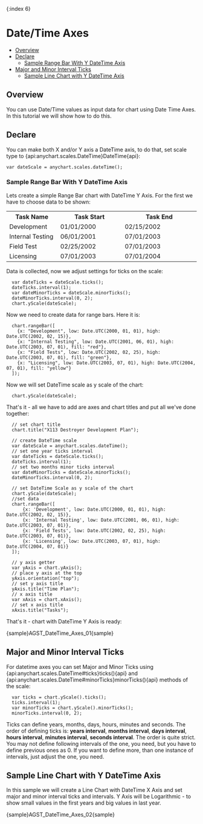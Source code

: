{:index 6}
# Date/Time Axes

              
* [Overview](#overview)
* [Declare](#declare)
  * [Sample Range Bar With Y DateTime Axis](#sample_range_bar_with_y_datetime_axis)
* [Major and Minor Interval Ticks](#major_and_minor_interval_ticks)
  * [Sample Line Chart with Y DateTime Axis](#sample_line_chart_with_y_datetime_axis)

## Overview

You can use Date/Time values as input data for chart using Date Time Axes. In this tutorial we will show how to do this.

## Declare

You can make both X and/or Y axis a DateTime axis, to do that, set scale type to {api:anychart.scales.DateTime}DateTime{api}:

```
var dateScale = anychart.scales.dateTime();
```

### Sample Range Bar With Y DateTime Axis

Lets create a simple Range Bar chart with DateTime Y Axis. For the first we have to choose data to be shown:

<table class="dtTABLE" width="700">
<tbody>
<tr>
<th width="145">Task Name</th>
<th width="237">Task Start</th>
<th width="302">Task End</th>
</tr>
<tr>
<td>Development</td>
<td>01/01/2000</td>
<td>02/15/2002</td>
</tr>
<tr>
<td>Internal Testing</td>
<td>06/01/2001</td>
<td>07/01/2003</td>
</tr>
<tr>
<td>Field Test </td>
<td>02/25/2002</td>
<td>07/01/2003</td>
</tr>
<tr>
<td>Licensing</td>
<td>07/01/2003</td>
<td>07/01/2004</td>
</tr>
</tbody>
</table>

Data is collected, now we adjust settings for ticks on the scale:

```
  var dateTicks = dateScale.ticks();
  dateTicks.interval(1);
  var dateMinorTicks = dateScale.minorTicks();
  dateMinorTicks.interval(0, 2);
  chart.yScale(dateScale);
```

Now we need to create data for range bars. Here it is:

```
  chart.rangeBar([
    {x: "Development", low: Date.UTC(2000, 01, 01), high: Date.UTC(2002, 02, 15)},
    {x: "Internal Testing", low: Date.UTC(2001, 06, 01), high: Date.UTC(2003, 07, 01), fill: "red"},
    {x: "Field Tests", low: Date.UTC(2002, 02, 25), high: Date.UTC(2003, 07, 01), fill: "green"},
    {x: "Licensing", low: Date.UTC(2003, 07, 01), high: Date.UTC(2004, 07, 01), fill: "yellow"}
  ]);
```

Now we will set DateTime scale as y scale of the chart:

```
  chart.yScale(dateScale);
```

That's it - all we have to add are axes and chart titles and put all we've done together:

```
  // set chart title
  chart.title("X113 Destroyer Development Plan");
  
  // create DateTime scale
  var dateScale = anychart.scales.dateTime();
  // set one year ticks interval
  var dateTicks = dateScale.ticks();
  dateTicks.interval(1);
  // set two months minor ticks interval
  var dateMinorTicks = dateScale.minorTicks();
  dateMinorTicks.interval(0, 2);
  
  // set DateTime Scale as y scale of the chart
  chart.yScale(dateScale);
  //set data
  chart.rangeBar([
      {x: 'Development', low: Date.UTC(2000, 01, 01), high: Date.UTC(2002, 02, 15)},
      {x: 'Internal Testing', low: Date.UTC(2001, 06, 01), high: Date.UTC(2003, 07, 01)},
      {x: 'Field Tests', low: Date.UTC(2002, 02, 25), high: Date.UTC(2003, 07, 01)},
      {x: 'Licensing', low: Date.UTC(2003, 07, 01), high: Date.UTC(2004, 07, 01)}
  ]);
  
  // y axis getter
  var yAxis = chart.yAxis();
  // place y axis at the top 
  yAxis.orientation("top");
  // set y axis title
  yAxis.title("Time Plan");
  // x axis title
  var xAxis = chart.xAxis();
  // set x axis title
  xAxis.title("Tasks");
```
That's it - chart with DateTime Y Axis is ready:

{sample}AGST\_DateTime\_Axes\_01{sample}

## Major and Minor Interval Ticks

For datetime axes you can set Major and Minor Ticks using {api:anychart.scales.DateTime#ticks}ticks(){api} and {api:anychart.scales.DateTime#minorTicks}minorTicks(){api} methods of the scale:

```
  var ticks = chart.yScale().ticks();
  ticks.interval(1);
  var minorTicks = chart.yScale().minorTicks();
  minorTicks.interval(0, 2);
```

Ticks can define years, months, days, hours, minutes and seconds. The order of defining ticks is: **years interval**, **months interval**, **days interval**, **hours interval**, **minutes interval**, **seconds interval**. The order is quite strict. You may not define following intervals of the one, you need, but you have to define previous ones as 0. If you want to define more, than one instance of intervals, just adjust the one, you need.

## Sample Line Chart with Y DateTime Axis

In this sample we will create a Line Chart with DateTime X Axis and set major and minor interval ticks and intervals. Y Axis will be Logarithmic - to show small values in the first years and big values in last year.

{sample}AGST\_DateTime\_Axes\_02{sample}

